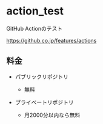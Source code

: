 # action_test
GitHub Actionのテスト

https://github.co.jp/features/actions

## 料金
- パブリックリポジトリ
    - 無料

- プライベートリポジトリ
    - 月2000分以内なら無料

